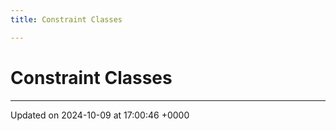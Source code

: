 ```yaml
---
title: Constraint Classes

---
```


# Constraint Classes








-------------------------------

Updated on 2024-10-09 at 17:00:46 +0000